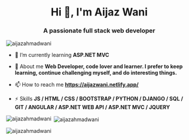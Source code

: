 <h1 align="center">Hi 👋, I'm Aijaz Wani</h1>
<h3 align="center">A passionate full stack web developer</h3>

<p align="left"> <img src="https://komarev.com/ghpvc/?username=aijazahmadwani&label=Profile%20views&color=0e75b6&style=flat" alt="aijazahmadwani" /> </p>

- 🌱 I’m currently learning **ASP.NET MVC**

- 💬 About me **Web Developer, code lover and learner. I prefer to keep learning, continue challenging myself, and do interesting things.**

- 📫 How to reach me **https://aijazwani.netlify.app/**

- ⚡ Skills **JS / HTML / CSS / BOOTSTRAP / PYTHON / DJANGO / SQL /  GIT / ANGULAR / ASP.NET WEB API / ASP.NET MVC / JQUERY**


<p><img align="left" src="https://github-readme-stats.vercel.app/api/top-langs?username=aijazahmadwani&show_icons=true&locale=en&layout=compact" alt="aijazahmadwani" /></p>

<p>&nbsp;<img align="center" src="https://github-readme-stats.vercel.app/api?username=aijazahmadwani&show_icons=true&locale=en" alt="aijazahmadwani" /></p>

<p><img align="center" src="https://github-readme-streak-stats.herokuapp.com/?user=aijazahmadwani&" alt="aijazahmadwani" /></p>
